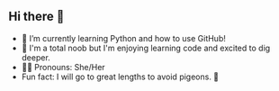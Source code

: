 ## Hi there 👋


- 💾 I’m currently learning Python and how to use GitHub!
- 📝 I'm a total noob but I'm enjoying learning code and excited to dig deeper.
- 👩‍🦰 Pronouns: She/Her
- Fun fact: I will go to great lengths to avoid pigeons. 😬
